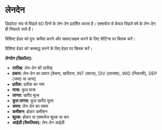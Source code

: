 # **लेनदेन**

डिफ़ॉल्ट रूप से पिछले 60 दिनों के लेन-देन प्रदर्शित करता है। एक्सचेंज से केवल पिछले वर्ष के लेन-देन ही निकाले जाते हैं।

विशिष्ट हेडर को पुनः क्रमित करने और सक्षम/अक्षम करने के लिए सेटिंग्स पर क्लिक करें।

विशिष्ट हेडर को क्रमबद्ध करने के लिए हेडर पर क्लिक करें।

**लेनदेन (डिफ़ॉल्ट):**
- **तारीख:** लेन-देन की तारीख
- **प्रकार:** लेन-देन का प्रकार [बेचना, खरीदना, INT (ब्याज), DIV (लाभांश), WID (निकासी), DEP (जमा) या अन्य]
- **प्रतीक:** प्रतीक का नाम
- **मात्रा:** कुल मात्रा
- **लागत:** खरीद मूल्य
- **कुल लागत:** कुल खरीद मूल्य
- **समय:** लेन-देन का समय
- **कमीशन:** ब्रोकर कमीशन
- **शुल्क:** ब्रोकर या एक्सचेंज शुल्क या कर
- **आईडी (वैकल्पिक):** लेन-देन आईडी
